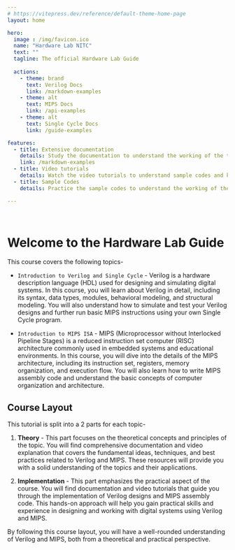```yaml
---
# https://vitepress.dev/reference/default-theme-home-page
layout: home

hero:
  image : /img/favicon.ico
  name: "Hardware Lab NITC"
  text: ""
  tagline: The official Hardware Lab Guide
  
  actions:
    - theme: brand
      text: Verilog Docs
      link: /markdown-examples
    - theme: alt
      text: MIPS Docs
      link: /api-examples
    - theme: alt
      text: Single Cycle Docs
      link: /guide-examples

features:
  - title: Extensive documentation
    details: Study the documentation to understand the working of the topics hardware lab 
    link: /markdown-examples
  - title: Video tutorials
    details: Watch the video tutorials to understand sample codes and key concepts
  - title: Sample Codes
    details: Practice the sample codes to understand the working of the topics

---
```


<br>

# Welcome to the Hardware Lab Guide

  
This course covers the following topics-


* `Introduction to Verilog and Single Cycle` - Verilog is a hardware description language (HDL) used for designing and simulating digital systems. In this course, you will learn about Verilog in detail, including its syntax, data types, modules, behavioral modeling, and structural modeling. You will also understand how to simulate and test your Verilog designs and further run basic MIPS instructions using your own Single Cycle program.

* `Introduction to MIPS ISA` -  MIPS (Microprocessor without Interlocked Pipeline Stages) is a reduced instruction set computer (RISC) architecture commonly used in embedded systems and educational environments. In this course, you will dive into the details of the MIPS architecture, including its instruction set, registers, memory organization, and execution flow. You will also learn how to write MIPS assembly code and understand the basic concepts of computer organization and architecture.

## **Course Layout**

This tutorial is split into a 2 parts for each topic-

1. **Theory** - This part focuses on the theoretical concepts and principles of the topic. You will find comprehensive documentation and video explanation that covers the fundamental ideas, techniques, and best practices related to Verilog and MIPS. These resources will provide you with a solid understanding of the topics and their applications.  

2. **Implementation** - This part emphasizes the practical aspect of the course. You will find documentation and video tutorials that guide you through the implementation of Verilog designs and MIPS assembly code. This hands-on approach will help you gain practical skills and experience in designing and working with digital systems using Verilog and MIPS.  

By following this course layout, you will have a well-rounded understanding of Verilog and MIPS, both from a theoretical and practical perspective.
